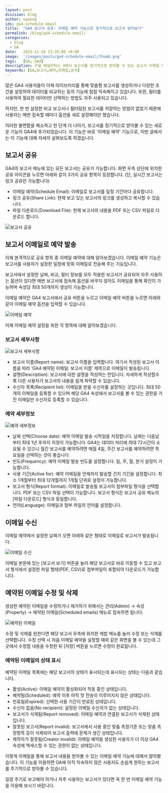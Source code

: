 ```yaml
---
layout: post
division: blog
author: ogaeng
ids: ga4-schedule-email
title:  "GA4 보고서 공유: 이메일 예약 기능으로 정기적으로 보고서 받아보기"
permalink: /blog/ga4-schedule-email/
categories:
  - blog
  - GA
date:   2023-11-26 23:35:00 +9:00
image:  '/images/posts/ga4-schedule-email/thumb.png'
tags:   [GA, GA4]
description: 구글 애널리틱스 4에서 보고서를 정기적으로 받아볼 수 있는 보고서 이메일 예약 기능에 대해 알려드립니다.
keywords: [GA,보고서,예약,이메일,분석]
---
```


많은 GA4 사용자들이 이제 라이브러리를 통해 맞춤형 보고서를 생성하거나 다양한 조건을 설정하여 데이터를 비교하는 등의 기능에 점점 익숙해지고 있습니다. 또한, 필터를 사용하여 필요한 데이터만 선택하는 방법도 자주 사용되고 있습니다.

하지만, 한 번 설정한 비교 보고서나 필터링된 보고서를 저장하는 방법이 없었기 때문에 사용자는 매번 접속할 때마다 옵션을 새로 설정해야만 했습니다.

이러한 불편함을 해소하고 한 단계 더 나아가, 보고서를 정기적으로 받아볼 수 있는 새로운 기능이 GA4에 추가되었습니다. 이 기능은 바로 '이메일 예약' 기능으로, 이번 글에서는 이 기능에 대해 자세히 살펴보도록 하겠습니다.

## 보고서 공유

GA4의 보고서 메뉴에 있는 모든 보고서는 공유가 가능합니다. 화면 우측 상단에 위치한 공유 아이콘을 누르면 아래와 같이 3가지 공유 항목이 등장합니다. (단, 실시간 보고서는 링크 공유만 가능합니다)

- 이메일 예약(Schedule Email): 이메일로 보고서를 일정 기간마다 공유합니다.
- 링크 공유(Share Link): 현재 보고 있는 보고서의 링크를 생성하고 복사할 수 있습니다.
- 파일 다운로드(Download File): 현재 보고서의 내용을 PDF 또는 CSV 파일로 다운로드 합니다.

![보고서 공유](/images/posts/ga4-schedule-email/01.png)

## 보고서 이메일로 예약 발송

이제 본격적으로 공유 항목 중 이메일 예약에 대해 알아보겠습니다. 이메일 예약 기능은 보고서를 사용자가 설정한 일정에 맞춰 이메일로 전송해 주는 기능입니다.

보고서에서 설정한 날짜, 비교, 필터 정보를 모두 적용한 보고서가 공유되어 자주 사용하는 옵션이 있다면 매번 보고서에 접속해 옵션을 바꾸지 않아도 이메일을 통해 확인이 가능하며 속성당 최대 50개까지 생성이 가능합니다.

이메일 예약은 GA4 보고서에서 공유 버튼을 누르고 이메일 예약 버튼을 누르면 아래와 같이 이메일 예약 옵션을 입력할 수 있습니다.

![이메일 예약](/images/posts/ga4-schedule-email/02.png)

이제 이메일 예약 설정을 위한 각 항목에 대해 알아보겠습니다.

### 보고서 세부사항

![보고서 세부사항](/images/posts/ga4-schedule-email/03.png)

- 보고서 이름(Report name): 보고서 이름을 입력합니다. 여기서 작성된 보고서 이름을 따라 ‘GA4 예약된 이메일: 보고서 이름’ 제목으로 이메일이 발송됩니다.
- 설명(Description): 보고서에 대한 설명을 작성하는 란입니다. 자세하게 작성할수록 다른 사용자가 보고서의 내용을 쉽게 파악할 수 있습니다.
- 수신자 목록(Recipient list): 이메일을 받을 수신자를 설정하는 곳입니다. 최대 50개의 이메일을 등록할 수 있으며 해당 GA4 속성에서 보고서를 볼 수 있는 권한을 가진 이메일만 수신자로 등록할 수 있습니다.

### 예약 세부정보

![예약 세부정보](/images/posts/ga4-schedule-email/04.png)

- 날짜 선택(Choose date): 예약 이메일 발송 시작일을 지정합니다. 날짜는 다음날부터 최대 1년 후까지 지정이 가능합니다. GA4는 데이터 처리에 최대 72시간이 소요될 수 있으니 월간 보고서를 예약하려면 매월 4일, 주간 보고서를 예약하려면 목요일을 선택하는 것이 좋습니다.
- 빈도(Frequency): 예약 이메일 발송 빈도를 설정합니다. 일, 주, 월, 분기 설정이 가능합니다.
- 사용 기간(Active for): 예약 이메일을 언제까지 발송할 건지 기간을 설정합니다. 최소 1개월부터 최대 12개월까지 1개월 단위로 설정이 가능합니다.
- 보고서 형식(Report format): 이메일로 발송될 보고서의 첨부파일 형식을 선택합니다. PDF 또는 CSV 파일 선택이 가능합니다. 보고서 형식은 보고서 공유 메뉴의 [파일 다운로드] 형식과 동일합니다.
- 언어(Language): 이메일과 첨부 파일의 언어를 설정합니다.

## 이메일 수신

이메일 예약에서 설정한 날짜가 오면 아래와 같은 형태로 이메일로 보고서가 발송됩니다.

![이메일 수신](/images/posts/ga4-schedule-email/05.png)

이메일 본문에 있는 [보고서 보기] 버튼을 눌러 해당 보고서로 바로 이동할 수 있고 보고서 형식에서 설정한 파일 형태(PDF, CSV)로 첨부파일이 포함되어 다운로드가 가능합니다.

## 예약된 이메일 수정 및 삭제

생성한 예약된 이메일을 수정하거나 제거하기 위해서는 관리(Admin) → 속성(Property) → 예약된 이메일(Scheduled emails) 메뉴로 접속하면 됩니다.

![예약된 이메일](/images/posts/ga4-schedule-email/06.png)

수정 및 삭제를 원한다면 해당 보고서 우측에 위치한 케밥 메뉴를 눌러 수정 또는 삭제를 선택합니다. 수정 선택 시 처음 이메일 예약을 설정할 때와 같은 화면을 볼 수 있는데 그곳에서 수정할 내용을 수정한 뒤 [저장] 버튼을 누르면 수정이 완료됩니다.

### 예약된 이메일의 상태 표시

예약된 이메일 목록에는 해당 보고서의 상태가 표시되는데 표시되는 상태는 다음과 같습니다.

- 활성(Active): 이메일 예약이 활성화되어 작동 중인 상태입니다.
- 예약됨(Scheduled): 예약 이후 아직 첫 전송이 이루어지지 않은 상태입니다.
- 만료됨(Expired): 선택한 사용 기간이 만료된 상태입니다.
- 수신자 없음(No recipient): 설정된 이메일 수신자가 없는 상태입니다.
- 보고서가 삭제됨(Report removed): 이메일 예약과 연결된 보고서가 삭제된 상태입니다.
- 잘못된 보고서(Report invalid): 보고서에서 사용 중인 맞춤 측정기준 또는 맞춤 측정항목 등이 삭제되어 보고서 출력에 문제가 생긴 상태입니다.
- 제작자가 잘못됨(Creator invalid): 이메일 예약을 생성한 사용자가 더 이상 GA4 속성에 액세스할 수 있는 권한이 없는 상태입니다.

이렇게 이메일을 통해 보고서 내용을 받아볼 수 있는 이메일 예약 기능에 대해서 알아봤습니다. 이 기능을 이용하면 GA에 아직 익숙하지 않은 사용자도 손쉽게 원하는 보고서를 주기적으로 받아볼 수 있습니다.

일정 주기로 보고해야 하거나 자주 사용하는 보고서가 있다면 꼭 한 번 이메일 예약 기능을 이용해 보시기 바랍니다.
